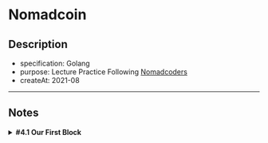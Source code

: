 # Nomadcoin

## Description

- specification: Golang
- purpose: Lecture Practice Following [Nomadcoders](https://nomadcoders.co/)
- createAt: 2021-08

---

## Notes

<details>
  <summary>
    <b>#4.1 Our First Block</b>
  </summary>
  <p>

### Summary

- What is one-way-function
- What is hash
- Generate genesis block with SHA256

  </p>
</details>
